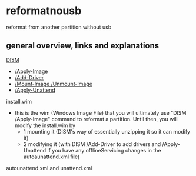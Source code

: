 # reformatnousb
reformat from another partition without usb

## general overview, links and explanations
[DISM](https://docs.microsoft.com/en-us/windows-hardware/manufacture/desktop/what-is-dism?view=windows-11)
* [/Apply-Image](https://docs.microsoft.com/en-us/windows-hardware/manufacture/desktop/dism-image-management-command-line-options-s14?view=windows-11#apply-image)
* [/Add-Driver](https://docs.microsoft.com/en-us/windows-hardware/manufacture/desktop/add-and-remove-drivers-to-an-offline-windows-image?view=windows-11)
* [/Mount-Image /Unmount-Image](https://docs.microsoft.com/en-us/windows-hardware/manufacture/desktop/mount-and-modify-a-windows-image-using-dism?view=windows-11)
* [/Apply-Unattend](https://docs.microsoft.com/en-us/windows-hardware/manufacture/desktop/dism-unattended-servicing-command-line-options?view=windows-11#apply-unattend)

install.wim
 * this is the wim (Windows Image File) that you will ultimately use "DISM /Apply-Image" command to reformat a partition. Until then, you will modify the install.wim by
   * 1 mounting it (DISM's way of essentially unzipping it so it can modify it)
   * 2 modifying it (with DISM /Add-Driver to add drivers and /Apply-Unattend if you have any offlineServicing changes in the autoaunattend.xml file)

autounattend.xml and unattend.xml
